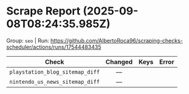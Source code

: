 # Scrape Report (2025-09-08T08:24:35.985Z)

Group: `seo`  |  Run: https://github.com/AlbertoRoca96/scraping-checks-scheduler/actions/runs/17544483435

| Check | Changed | Keys | Error |
|---|:---:|:--|:--|
| `playstation_blog_sitemap_diff` | — |  |  |
| `nintendo_us_news_sitemap_diff` | — |  |  |
